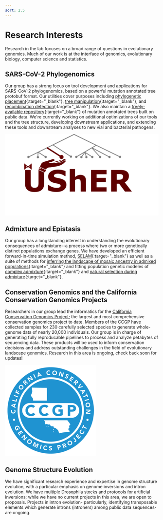 ```yaml
---
sort: 2.5
---
```

# Research Interests
  
Research in the lab focuses on a broad range of questions in evolutionary genomics. Much of our work is at the interface of genomics, evolutionary biology, computer science and statistics. 
 
## SARS-CoV-2 Phylogenomics
  
  Our group has a strong focus on tool development and applications for SARS-CoV-2 phylogenomics, based on a powerful mutation annotated tree protobuf format. Our utilities cover purposes including [phylogenetic placement](https://www.nature.com/articles/s41588-021-00862-7){:target="_blank"}, [tree manipulation](https://academic.oup.com/mbe/advance-article/doi/10.1093/molbev/msab264/6361626){:target="_blank"}, and [recombination detection](https://www.biorxiv.org/content/10.1101/2021.08.04.455157v1){:target="_blank"}. We also maintain a [freely-available repository](http://hgdownload.soe.ucsc.edu/goldenPath/wuhCor1/UShER_SARS-CoV-2/){:target="_blank"} of mutation annotated trees built on public data. We're currently working on additional optimizations of our tools and the tree structure, developing downstream applications, and extending these tools and downstream analyses to new vial and bacterial pathogens. 
  
[![image](../assets/images/usher_logo.png)](https://github.com/yatisht/usher)
  
## Admixture and Epistasis 
  
Our group has a longstanding interest in understanding the evolutionary consequences of admixture--a process where two or more genetically distinct populations exchange genes. We have developed an efficient forward-in-time simulation method, [SELAM](https://academic.oup.com/bioinformatics/article/32/19/3035/2196613){:target="_blank"} as well as a suite of methods for [inferring the landscape of mosaic ancestry in admixed populations](https://journals.plos.org/plosgenetics/article?id=10.1371/journal.pgen.1006529){:target="_blank"} and fitting population genetic modeles of [complex admixture](https://academic.oup.com/genetics/article/210/3/1089/5931071){:target="_blank"} and [natural selection during admixture](https://academic.oup.com/mbe/article/38/5/2152/6120794){:target="_blank"}. 
  
## Conservation Genomics and the California Conservation Genomics Projects

Researchers in our group lead the informatics for the [California Conservation Genomics Project](https://www.ccgproject.org/); the largest and most comprehensive conservation genomics project to date. Members of the CCGP have collected samples for 230 carefully selected species to generate whole-genome data of nearly 20,000 individuals. Our group is in charge of generating fully reproducable pipelines to process and analyze petabytes of sequencing data. These products will be used to inform conservation decisions and address outstanding challenges in the field of evolutionary landscape genomics. Research in this area is ongoing, check back soon for updates!

[![image](../assets/images/CCGP+Logo_blue.png)](https://www.ccgproject.org/)

## Genome Structure Evolution

We have significant research experience and expertise in genome structure evolution, with a particular emphasis on genome inversions and intron evolution. We have multiple Drosophila stocks and protocols for artificial inversions; while we have no current projects in this area, we are open to proposals. Projects in intron evolution- particularly, identifying transposable elements which generate introns (introners) among public data sequences- are ongoing.  
